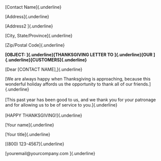 [Contact Name]{.underline}

[Address]{.underline}

[Address2 ]{.underline}

[City, State/Province]{.underline}

[Zip/Postal Code]{.underline}

**[OBJECT: ]{.underline}[THANKSGIVING LETTER TO ]{.underline}[OUR
]{.underline}[CUSTOMERS]{.underline}**

[Dear \[CONTACT NAME\],]{.underline}

[We are always happy when Thanksgiving is approaching, because this
wonderful holiday affords us the opportunity to thank all of our
friends.]{.underline}\
\
[This past year has been good to us, and we thank you for your patronage
and for allowing us to be of service to you.]{.underline}\
\
[HAPPY THANKSGIVING!]{.underline}

[Your name]{.underline}

[Your title]{.underline}

[(800) 123-4567]{.underline}

[youremail\@yourcompany.com ]{.underline}
